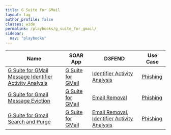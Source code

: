 ```yaml
---
title: G Suite for GMail
layout: tag
author_profile: false
classes: wide
permalink: /playbooks/g_suite_for_gmail/
sidebar:
  nav: "playbooks"
---
```


| Name    | SOAR App   | D3FEND      | Use Case    |
| --------| ---------- | ----------- | ----------- |
| [G Suite for GMail Message Identifier Activity Analysis](/playbooks/g_suite_for_gmail_message_identifier_activity_analysis/)| [G Suite for GMail](https://splunkbase.splunk.com/apps?keyword=g+suite+for+gmail&filters=product%3Asoar)| [Identifier Activity Analysis](https://d3fend.mitre.org/technique/d3f:IdentifierActivityAnalysis)| [Phishing](/playbooks/phishing)|
| [G Suite for Gmail Message Eviction](/playbooks/g_suite_for_gmail_message_eviction/)| [G Suite for GMail](https://splunkbase.splunk.com/apps?keyword=g+suite+for+gmail&filters=product%3Asoar)| [Email Removal](https://d3fend.mitre.org/technique/d3f:EmailRemoval)| [Phishing](/playbooks/phishing)|
| [G Suite for Gmail Search and Purge](/playbooks/g_suite_for_gmail_search_and_purge/)| [G Suite for GMail](https://splunkbase.splunk.com/apps?keyword=g+suite+for+gmail&filters=product%3Asoar)| [Email Removal](https://d3fend.mitre.org/technique/d3f:EmailRemoval), [Identifier Activity Analysis](https://d3fend.mitre.org/technique/d3f:IdentifierActivityAnalysis)| [Phishing](/playbooks/phishing)|